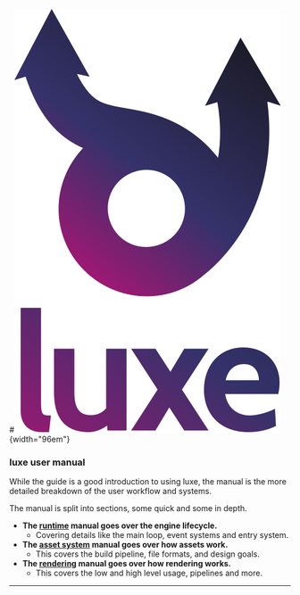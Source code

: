 #![](../images/luxe-dark.svg){width="96em"}

### luxe user manual

While the guide is a good introduction to using luxe, the manual is the more detailed breakdown of the user workflow and systems.

The manual is split into sections, some quick and some in depth.

- **The [runtime](runtime/overview.md) manual goes over the engine lifecycle.**
    - Covering details like the main loop, event systems and entry system.
- **The [asset system](assets/overview.md) manual goes over how assets work.**
    - This covers the build pipeline, file formats, and design goals.
- **The [rendering](rendering/overview.md) manual goes over how rendering works.**
    - This covers the low and high level usage, pipelines and more.

---

